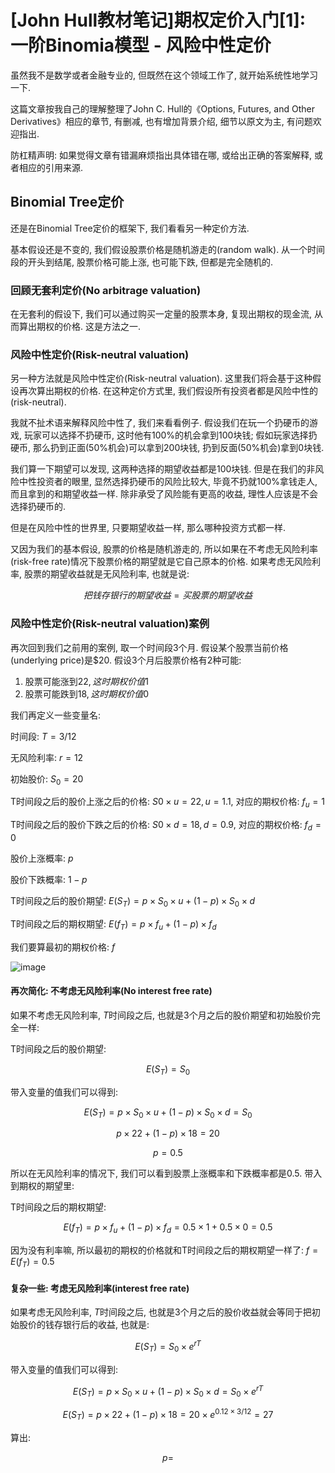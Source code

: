 # [John Hull教材笔记]期权定价入门[1]: 一阶Binomia模型 - 风险中性定价

虽然我不是数学或者金融专业的, 但既然在这个领域工作了, 就开始系统性地学习一下.

这篇文章按我自己的理解整理了John C. Hull的《Options, Futures, and Other Derivatives》相应的章节, 有删减, 也有增加背景介绍, 细节以原文为主, 有问题欢迎指出. 

防杠精声明: 如果觉得文章有错漏麻烦指出具体错在哪, 或给出正确的答案解释, 或者相应的引用来源.

## Binomial Tree定价

还是在Binomial Tree定价的框架下, 我们看看另一种定价方法. 

基本假设还是不变的, 我们假设股票价格是随机游走的(random walk). 从一个时间段的开头到结尾, 股票价格可能上涨, 也可能下跌, 但都是完全随机的. 

### 回顾无套利定价(No arbitrage valuation)

在无套利的假设下, 我们可以通过购买一定量的股票本身, 复现出期权的现金流, 从而算出期权的价格. 这是方法之一. 

### 风险中性定价(Risk-neutral valuation)

另一种方法就是风险中性定价(Risk-neutral valuation). 这里我们将会基于这种假设再次算出期权的价格. 在这种定价方式里, 我们假设所有投资者都是风险中性的(risk-neutral). 

我就不扯术语来解释风险中性了, 我们来看看例子. 假设我们在玩一个扔硬币的游戏, 玩家可以选择不扔硬币, 这时他有100%的机会拿到100块钱; 假如玩家选择扔硬币, 那么扔到正面(50%机会)可以拿到200块钱, 扔到反面(50%机会)拿到0块钱. 

我们算一下期望可以发现, 这两种选择的期望收益都是100块钱. 但是在我们的非风险中性投资者的眼里, 显然选择扔硬币的风险比较大, 毕竟不扔就100%拿钱走人, 而且拿到的和期望收益一样. 除非承受了风险能有更高的收益, 理性人应该是不会选择扔硬币的. 

但是在风险中性的世界里, 只要期望收益一样, 那么哪种投资方式都一样. 

又因为我们的基本假设, 股票的价格是随机游走的, 所以如果在不考虑无风险利率(risk-free rate)情况下股票价格的期望就是它自己原本的价格. 如果考虑无风险利率, 股票的期望收益就是无风险利率, 也就是说:

$$ 把钱存银行的期望收益 = 买股票的期望收益 $$

### 风险中性定价(Risk-neutral valuation)案例

再次回到我们之前用的案例, 取一个时间段3个月. 假设某个股票当前价格(underlying price)是$20. 假设3个月后股票价格有2种可能:

1. 股票可能涨到$22, 这时期权价值$1 
2. 股票可能跌到$18, 这时期权价值$0

我们再定义一些变量名:

时间段: $T = 3/12$

无风险利率: $r = 12%$

初始股价: $S_0 = 20$

T时间段之后的股价上涨之后的价格: $S0 \times u = 22, u = 1.1$, 对应的期权价格: $f_u = 1$

T时间段之后的股价下跌之后的价格: $S0 \times d = 18, d = 0.9$, 对应的期权价格: $f_d = 0$

股价上涨概率: $p$

股价下跌概率: $1-p$

T时间段之后的股价期望: $E(S_T) = p \times S_0 \times u + (1-p) \times S_0 \times d$ 

T时间段之后的期权期望: $E(f_T) = p \times f_u + (1-p) \times f_d$

我们要算最初的期权价格: $f$

![image](https://user-images.githubusercontent.com/5571030/207022685-b1135476-b384-4bfd-9a77-7122830a793d.png)


#### 再次简化: 不考虑无风险利率(No interest free rate)

如果不考虑无风险利率, $T$时间段之后, 也就是3个月之后的股价期望和初始股价完全一样: 

T时间段之后的股价期望: 

$$E(S_T)  = S_0$$

带入变量的值我们可以得到:

$$E(S_T) = p \times S_0 \times u + (1-p) \times S_0 \times d =  S_0$$ 

$$p \times 22 + (1-p) \times 18 = 20 $$

$$p = 0.5$$

所以在无风险利率的情况下, 我们可以看到股票上涨概率和下跌概率都是0.5. 带入到期权的期望里:

T时间段之后的期权期望: 

$$E(f_T) = p \times f_u + (1-p) \times f_d = 0.5 \times 1 + 0.5 \times 0 = 0.5$$

因为没有利率嘛, 所以最初的期权的价格就和T时间段之后的期权期望一样了: $f = E(f_T) = 0.5$

#### 复杂一些: 考虑无风险利率(interest free rate)

如果考虑无风险利率, $T$时间段之后, 也就是3个月之后的股价收益就会等同于把初始股价的钱存银行后的收益, 也就是: 

$$E(S_T)  = S_0 \times e ^{rT}$$

带入变量的值我们可以得到:

$$E(S_T) = p \times S_0 \times u + (1-p) \times S_0 \times d =  S_0 \times e ^{rT}$$ 

$$E(S_T) = p \times 22 + (1-p) \times 18 =  20 \times e ^{0.12 \times 3/12} = 27$$

算出: 

$$ p = $$
